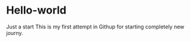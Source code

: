 # Hello-world
Just a start 
This is my first attempt in Githup for starting completely new journy. 
